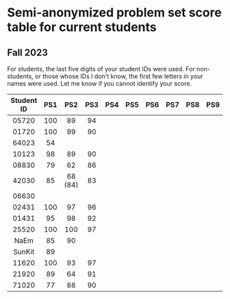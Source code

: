 # Semi-anonymized problem set score table for current students
## Fall 2023
For students, the last five digits of your student IDs were used. For non-students, or those whose IDs I don't know, the first few letters in your names were used. Let me know if you cannot identify your score.

| Student ID  | PS1 | PS2 | PS3 | PS4 | PS5 | PS6 | PS7 | PS8 | PS9 | PS10 |
| :---: | :---: | :---: | :---: | :---: | :---: | :---: | :---: | :---: | :---: | :---: |
| 05720  | 100  | 89 |  94 |   |   |   |   |   |   |   |
| 01720  | 100  | 99 |  90  |   |   |   |   |   |   |   |
| 64023  | 54  |   |   |   |   |   |   |   |   |   |
| 10123  | 98  | 89 |  90 |   |   |   |   |   |   |   |
| 08830  | 79  |  62 |  86  |   |   |   |   |   |   |   |
| 42030  | 85  | 68 (84)  |  83  |   |   |   |   |   |   |   |
| 06630  |   |   |   |   |   |   |   |   |   |   |
| 02431  | 100  | 97  | 96  |   |   |   |   |   |   |   |
| 01431  | 95  |  98 |  92  |   |   |   |   |   |   |   |
| 25520  | 100  |  100 |  97  |   |   |   |   |   |   |   |
| NaEm  | 85  | 90  |   |   |   |   |   |   |   |   |
| SunKit  | 89  |   |   |   |   |   |   |   |   |   |
| 11620  | 100  |  93 |  97  |   |   |   |   |   |   |   |
| 21920  | 89  |  64 |  91  |   |   |   |   |   |   |   |
| 71020  | 77  | 88  |  90  |   |   |   |   |   |   |   |
